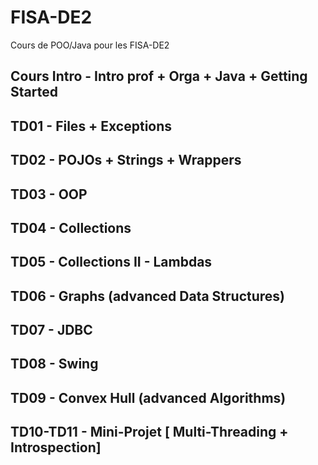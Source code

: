 # FISA-DE2
Cours de POO/Java pour les FISA-DE2

## Cours Intro - Intro prof + Orga + Java + Getting Started
## TD01 - Files + Exceptions
## TD02 - POJOs + Strings + Wrappers
## TD03 - OOP
## TD04 - Collections
## TD05 - Collections II - Lambdas
## TD06 - Graphs (advanced Data Structures)
## TD07 - JDBC
## TD08 - Swing
## TD09 - Convex Hull (advanced Algorithms)
## TD10-TD11 - Mini-Projet [ Multi-Threading + Introspection]
